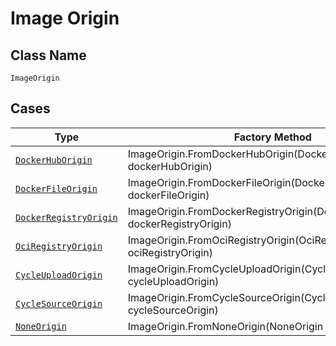 
# Image Origin

## Class Name

`ImageOrigin`

## Cases

| Type | Factory Method |
|  --- | --- |
| [`DockerHubOrigin`](../../../doc/models/docker-hub-origin.md) | ImageOrigin.FromDockerHubOrigin(DockerHubOrigin dockerHubOrigin) |
| [`DockerFileOrigin`](../../../doc/models/docker-file-origin.md) | ImageOrigin.FromDockerFileOrigin(DockerFileOrigin dockerFileOrigin) |
| [`DockerRegistryOrigin`](../../../doc/models/docker-registry-origin.md) | ImageOrigin.FromDockerRegistryOrigin(DockerRegistryOrigin dockerRegistryOrigin) |
| [`OciRegistryOrigin`](../../../doc/models/oci-registry-origin.md) | ImageOrigin.FromOciRegistryOrigin(OciRegistryOrigin ociRegistryOrigin) |
| [`CycleUploadOrigin`](../../../doc/models/cycle-upload-origin.md) | ImageOrigin.FromCycleUploadOrigin(CycleUploadOrigin cycleUploadOrigin) |
| [`CycleSourceOrigin`](../../../doc/models/cycle-source-origin.md) | ImageOrigin.FromCycleSourceOrigin(CycleSourceOrigin cycleSourceOrigin) |
| [`NoneOrigin`](../../../doc/models/none-origin.md) | ImageOrigin.FromNoneOrigin(NoneOrigin noneOrigin) |

